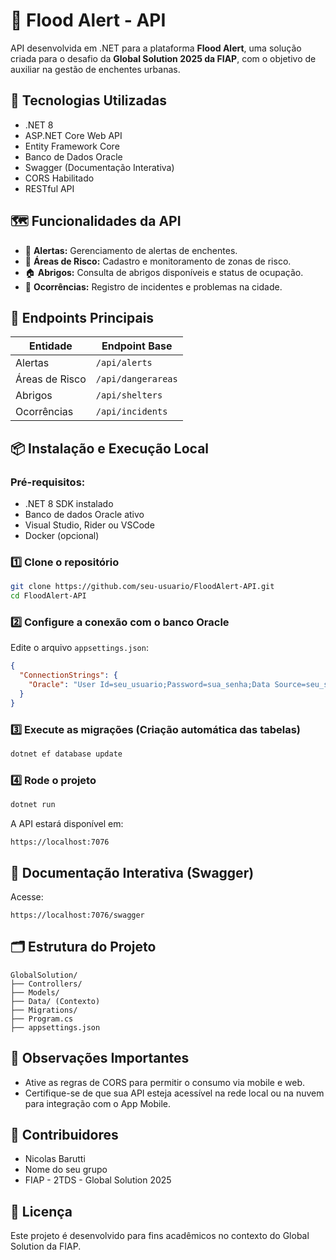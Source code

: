 
# 🌊 Flood Alert - API

API desenvolvida em .NET para a plataforma **Flood Alert**, uma solução criada para o desafio da **Global Solution 2025 da FIAP**, com o objetivo de auxiliar na gestão de enchentes urbanas.

## 🚀 Tecnologias Utilizadas

- .NET 8
- ASP.NET Core Web API
- Entity Framework Core
- Banco de Dados Oracle
- Swagger (Documentação Interativa)
- CORS Habilitado
- RESTful API

## 🗺️ Funcionalidades da API

- 🔔 **Alertas:** Gerenciamento de alertas de enchentes.
- 🚩 **Áreas de Risco:** Cadastro e monitoramento de zonas de risco.
- 🏠 **Abrigos:** Consulta de abrigos disponíveis e status de ocupação.
- 🚨 **Ocorrências:** Registro de incidentes e problemas na cidade.

## 🔗 Endpoints Principais

| Entidade       | Endpoint Base               |
|----------------|------------------------------|
| Alertas        | `/api/alerts`               |
| Áreas de Risco | `/api/dangerareas`          |
| Abrigos        | `/api/shelters`             |
| Ocorrências    | `/api/incidents`            |

## 📦 Instalação e Execução Local

### Pré-requisitos:
- .NET 8 SDK instalado
- Banco de dados Oracle ativo
- Visual Studio, Rider ou VSCode
- Docker (opcional)

### 1️⃣ Clone o repositório

```bash
git clone https://github.com/seu-usuario/FloodAlert-API.git
cd FloodAlert-API
```

### 2️⃣ Configure a conexão com o banco Oracle

Edite o arquivo `appsettings.json`:

```json
{
  "ConnectionStrings": {
    "Oracle": "User Id=seu_usuario;Password=sua_senha;Data Source=seu_servidor"
  }
}
```

### 3️⃣ Execute as migrações (Criação automática das tabelas)

```bash
dotnet ef database update
```

### 4️⃣ Rode o projeto

```bash
dotnet run
```

A API estará disponível em:

```
https://localhost:7076
```

## 📑 Documentação Interativa (Swagger)

Acesse:

```
https://localhost:7076/swagger
```

## 🗂️ Estrutura do Projeto

```
GlobalSolution/
├── Controllers/
├── Models/
├── Data/ (Contexto)
├── Migrations/
├── Program.cs
├── appsettings.json
```

## 🚩 Observações Importantes

- Ative as regras de CORS para permitir o consumo via mobile e web.
- Certifique-se de que sua API esteja acessível na rede local ou na nuvem para integração com o App Mobile.

## 👥 Contribuidores

- Nicolas Barutti
- Nome do seu grupo
- FIAP - 2TDS - Global Solution 2025

## 📜 Licença

Este projeto é desenvolvido para fins acadêmicos no contexto do Global Solution da FIAP.
